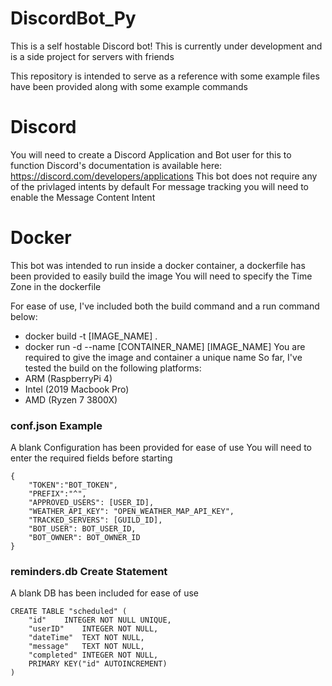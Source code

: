 # DiscordBot_Py
This is a self hostable Discord bot! This is currently under development and is a side project for servers with friends 

This repository is intended to serve as a reference with some example files have been provided along with some example commands


# Discord
You will need to create a Discord Application and Bot user for this to function
Discord's documentation is available here: https://discord.com/developers/applications
This bot does not require any of the privlaged intents by default
For message tracking you will need to enable the Message Content Intent


# Docker
This bot was intended to run inside a docker container, a dockerfile has been provided to easily build the image
You will need to specify the Time Zone in the dockerfile

For ease of use, I've included both the build command and a run command below:
- docker build -t [IMAGE_NAME] .
- docker run -d --name [CONTAINER_NAME] [IMAGE_NAME]
You are required to give the image and container a unique name
So far, I've tested the build on the following platforms:
- ARM (RaspberryPi 4)
- Intel (2019 Macbook Pro)
- AMD (Ryzen 7 3800X)

### conf.json Example
A blank Configuration has been provided for ease of use
You will need to enter the required fields before starting
```
{
    "TOKEN":"BOT_TOKEN",
    "PREFIX":"^",
    "APPROVED_USERS": [USER_ID],
    "WEATHER_API_KEY": "OPEN_WEATHER_MAP_API_KEY",
    "TRACKED_SERVERS": [GUILD_ID],
    "BOT_USER": BOT_USER_ID,
    "BOT_OWNER": BOT_OWNER_ID
}
```

### reminders.db Create Statement
A blank DB has been included for ease of use
```
CREATE TABLE "scheduled" (
	"id"	INTEGER NOT NULL UNIQUE,
	"userID"	INTEGER NOT NULL,
	"dateTime"	TEXT NOT NULL,
	"message"	TEXT NOT NULL,
	"completed"	INTEGER NOT NULL,
	PRIMARY KEY("id" AUTOINCREMENT)
)
```

